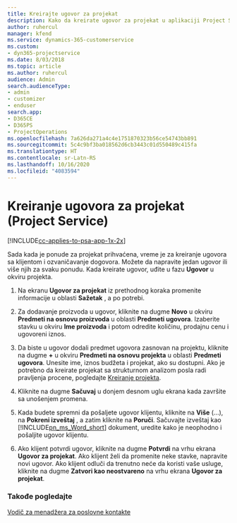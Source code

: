 ```yaml
---
title: Kreirajte ugovor za projekat
description: Kako da kreirate ugovor za projekat u aplikaciji Project Service
author: ruhercul
manager: kfend
ms.service: dynamics-365-customerservice
ms.custom:
- dyn365-projectservice
ms.date: 8/03/2018
ms.topic: article
ms.author: ruhercul
audience: Admin
search.audienceType:
- admin
- customizer
- enduser
search.app:
- D365CE
- D365PS
- ProjectOperations
ms.openlocfilehash: 7a626da271a4c4e1751870323b56ce54743bb891
ms.sourcegitcommit: 5c4c9bf3ba018562d6cb3443c01d550489c415fa
ms.translationtype: HT
ms.contentlocale: sr-Latn-RS
ms.lasthandoff: 10/16/2020
ms.locfileid: "4083594"
---
```

# <a name="create-a-project-contract-project-service"></a>Kreiranje ugovora za projekat (Project Service)

[!INCLUDE[cc-applies-to-psa-app-1x-2x](../includes/cc-applies-to-psa-app-1x-2x.md)]

Sada kada je ponude za projekat prihvaćena, vreme je za kreiranje ugovora sa klijentom i ozvaničavanje dogovora. Možete da napravite jedan ugovor ili više njih za svaku ponudu. Kada kreirate ugovor, uđite u fazu **Ugovor** u okviru projekta.  
  
1. Na ekranu **Ugovor za projekat** iz prethodnog koraka promenite informacije u oblasti **Sažetak** , a po potrebi.  
  
2. Za dodavanje proizvoda u ugovor, kliknite na dugme **Novo** u okviru **Predmeti na osnovu proizvoda** u oblasti **Predmeti ugovora**. Izaberite stavku u okviru **Ime proizvoda** i potom odredite količinu, prodajnu cenu i ugovoreni iznos.  
  
3. Da biste u ugovor dodali predmet ugovora zasnovan na projektu, kliknite na dugme **+** u okviru **Predmeti na osnovu projekta** u oblasti **Predmeti ugovora**. Unesite ime, iznos budžeta i projekat, ako su dostupni. Ako je potrebno da kreirate projekat sa strukturnom analizom posla radi pravljenja procene, pogledajte [Kreiranje projekta](../psa/create-project.md).  
  
4. Kliknite na dugme **Sačuvaj** u donjem desnom uglu ekrana kada završite sa unošenjem promena.  
  
5. Kada budete spremni da pošaljete ugovor klijentu, kliknite na **Više** (...), na **Pokreni izveštaj** , a zatim kliknite na **Poruči**. Sačuvajte izveštaj kao [!INCLUDE[pn_ms_Word_short](../includes/pn-ms-word-short.md)] dokument, uredite kako je neophodno i pošaljite ugovor klijentu.  
  
6. Ako klijent potvrdi ugovor, kliknite na dugme **Potvrdi** na vrhu ekrana **Ugovor za projekat**. Ako klijent želi da promenite neke stavke, napravite novi ugovor. Ako klijent odluči da trenutno neće da koristi vaše usluge, kliknite na dugme **Zatvori kao neostvareno** na vrhu ekrana **Ugovor za projekat**.  
  
### <a name="see-also"></a>Takođe pogledajte  
 [Vodič za menadžera za poslovne kontakte](../psa/account-manager-guide.md)
